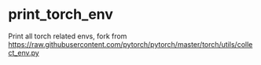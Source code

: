 # print_torch_env
Print all torch related envs, fork from  https://raw.githubusercontent.com/pytorch/pytorch/master/torch/utils/collect_env.py
